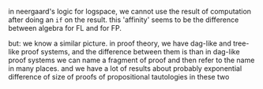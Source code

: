 in neergaard's logic for logspace, we cannot use the result of computation after doing an `if` on the result.
this 'affinity' seems to be the difference between algebra for FL and for FP.

but: we know a similar picture. in proof theory, we have dag-like and tree-like proof systems,
and the difference between them is than in dag-like proof systems we can name a fragment of proof
and then refer to the name in many places. and we have a lot of results about probably
exponential difference of size of proofs of propositional tautologies in these two

